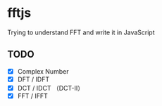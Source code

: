 # fftjs
Trying to understand FFT and write it in JavaScript

## TODO
- [x] Complex Number
- [x] DFT / IDFT
- [x] DCT / IDCT （DCT-II）
- [x] FFT / IFFT
